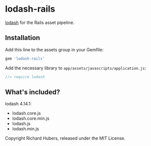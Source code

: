 # lodash-rails

[lodash](http://lodash.com/) for the Rails asset pipeline.

## Installation

Add this line to the assets group in your Gemfile:

```ruby
gem 'lodash-rails'
```

Add the necessary library to `app/assets/javascripts/application.js`:

```js
//= require lodash
```

## What's included?

lodash 4.14.1:

* lodash.core.js
* lodash.core.min.js
* lodash.js
* lodash.min.js

Copyright Richard Hubers, released under the MIT License.
